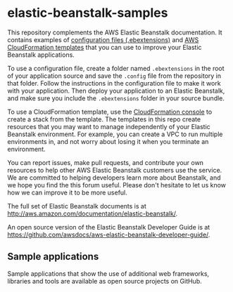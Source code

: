# elastic-beanstalk-samples


This repository complements the AWS Elastic Beanstalk documentation.
It contains examples of [configuration files (.ebextensions)](https://github.com/awslabs/elastic-beanstalk-samples/tree/master/configuration-files) and [AWS CloudFormation templates](https://github.com/awslabs/elastic-beanstalk-samples/tree/master/configuration-files) that you can use to improve your Elastic Beanstalk applications.

To use a configuration file, create a folder named `.ebextensions` in the root of your application source and save the `.config` file from the repository in that folder. Follow the instructions in the configuration file to make it work with your application. Then deploy your application to an Elastic Beanstalk, and make sure you include the `.ebextensions` folder in your source bundle.

To use a CloudFormation template, use the [CloudFormation console](https://console.aws.amazon.com/cloudformation/home) to create a stack from the template. The templates in this repo create resources that you may want to manage independently of your Elastic Beanstalk environment. For example, you can create a VPC to run multiple environments in, and not worry about losing it when you terminate an environment.

You can report issues, make pull requests, and contribute your own resources to help other AWS Elastic Beanstalk customers use the service. We are committed to helping developers learn more about Beanstalk, and we hope you find the this forum useful. Please don't hesitate to let us know how we can improve it to be more useful.

The full set of Elastic Beanstalk documents is at http://aws.amazon.com/documentation/elastic-beanstalk/.

An open source version of the Elastic Beanstalk Developer Guide is at https://github.com/awsdocs/aws-elastic-beanstalk-developer-guide/.

## Sample applications
Sample applications that show the use of additional web frameworks, libraries and tools are available as open source projects on GitHub.
